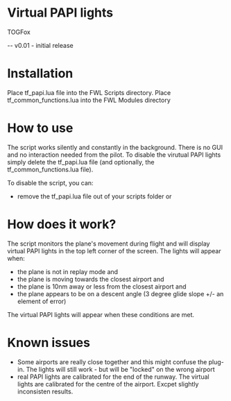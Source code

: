 Virtual PAPI lights
====================

TOGFox

-- v0.01 - initial release

Installation
============
Place tf_papi.lua file into the FWL Scripts directory.
Place tf_common_functions.lua into the FWL Modules directory

How to use
==========
The script works silently and constantly in the background. There is no GUI and no interaction needed from the pilot. To disable the virutual PAPI lights simply delete the tf_papi.lua file (and optionally, the tf_common_functions.lua file).

To disable the script, you can:
- remove the tf_papi.lua file out of your scripts folder or

How does it work?
=================
The script monitors the plane's movement during flight and will display virtual PAPI lights in the top left corner of the screen. The lights will appear when:

- the plane is not in replay mode and
- the plane is moving towards the closest airport and
- the plane is 10nm away or less from the closest airport and
- the plane appears to be on a descent angle (3 degree glide slope +/- an element of error)

The virtual PAPI lights will appear when these conditions are met.

Known issues
============
- Some airports are really close together and this might confuse the plug-in. The lights will still work - but will be "locked" on the wrong airport
- real PAPI lights are calibrated for the end of the runway. The virtual lights are calibrated for the centre of the airport. Excpet slightly inconsisten results.




